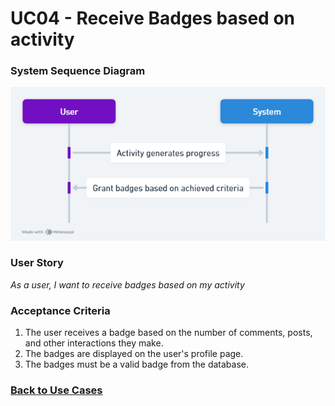 # UC04 - Receive Badges based on activity

### System Sequence Diagram

![UC04 SMD](01.Engineering/Receive%20Badges%20Based%20on%20Activity.png)

### User Story

_As a user, I want to receive badges based on my activity_

### Acceptance Criteria

1. The user receives a badge based on the number of comments, posts, and other interactions they make.
2. The badges are displayed on the user's profile page.
3. The badges must be a valid badge from the database.

### [Back to Use Cases](../README.md)